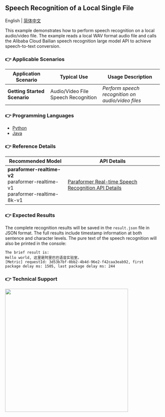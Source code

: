 [comment]: # (title and brief introduction of the sample)
## Speech Recognition of a Local Single File

English | [简体中文](./README.md)

This example demonstrates how to perform speech recognition on a local audio/video file. The example reads a local WAV format audio file and calls the Alibaba Cloud Bailian speech recognition large model API to achieve speech-to-text conversion.

[comment]: # (list of scenarios of the sample)
### :point_right: Applicable Scenarios

| Application Scenario     | Typical Use      | Usage Description            |
|----------|-----------|-----------------|
| **Getting Started Scenario** | Audio/Video File Speech Recognition | *Perform speech recognition on audio/video files*  |

[comment]: # (supported programming languages of the sample)
### :point_right: Programming Languages
- [Python](./python)
- [Java](./java)

[comment]: # (model and interface of the sample)
### :point_right: Reference Details

| Recommended Model | API Details |
| ----- | ----- |
| **paraformer-realtime-v2**<br>paraformer-realtime-v1<br>paraformer-realtime-8k-v1 | [Paraformer Real-time Speech Recognition API Details](https://help.aliyun.com/zh/model-studio/developer-reference/paraformer-real-time-speech-recognition-api) |

### :point_right: Expected Results

The complete recognition results will be saved in the ```result.json``` file in JSON format. The full results include timestamp information at both sentence and character levels. The pure text of the speech recognition will also be printed in the console:
```text
The brief result is:
Hello world, 这里是阿里巴巴语音实验室。
[Metric] requestId: 3d53b7bf-0bb2-4b4d-96e2-f42caa3eab92, first package delay ms: 1505, last package delay ms: 244
```

[comment]: # (technical support of the sample)
### :point_right: Technical Support
<img src="https://dashscope.oss-cn-beijing.aliyuncs.com/samples/audio/group-en.png" width="400"/>
